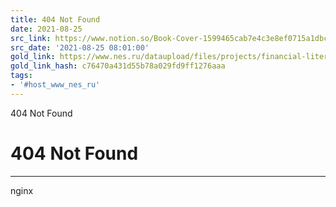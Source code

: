 ```yaml
---
title: 404 Not Found
date: 2021-08-25
src_link: https://www.notion.so/Book-Cover-1599465cab7e4c3e8ef0715a1dbcbc3c
src_date: '2021-08-25 08:01:00'
gold_link: https://www.nes.ru/dataupload/files/projects/financial-literacy/Fingramota%20Web%20Version%20.pdf
gold_link_hash: c76470a431d55b78a029fd9ff1276aaa
tags:
- '#host_www_nes_ru'
---
```



404 Not Found

404 Not Found
=============




---

nginx